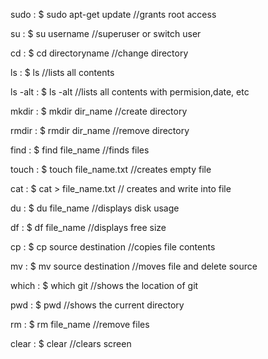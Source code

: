 sudo    : $ sudo apt-get update    //grants root access

su      : $ su username            //superuser or switch user

cd      : $ cd directoryname       //change directory

ls      : $ ls                     //lists all contents

ls -alt : $ ls -alt                //lists all contents with permision,date, etc

mkdir   : $ mkdir dir_name         //create directory

rmdir   : $ rmdir dir_name         //remove directory

find    : $ find file_name         //finds files

touch   : $ touch file_name.txt    //creates empty file

cat     : $ cat > file_name.txt    // creates and write into file

du      : $ du file_name           //displays disk usage

df      : $ df file_name           //displays free size

cp      : $ cp source destination  //copies file contents

mv      : $ mv source destination  //moves file and delete source

which   : $ which git              //shows the location of git

pwd     : $ pwd                    //shows the current directory

rm      : $ rm file_name           //remove files

clear   : $ clear                  //clears screen
